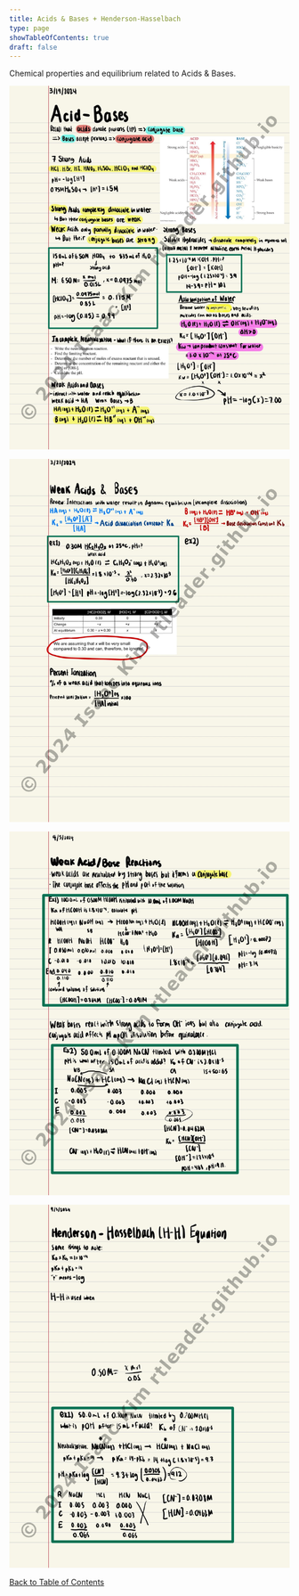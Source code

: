 ```yaml
---
title: Acids & Bases + Henderson-Hasselbach
type: page
showTableOfContents: true
draft: false
---
```

Chemical properties and equilibrium related to Acids & Bases.

![](./marked_AP_Chemistry_Notes-36.jpg)

![](./marked_AP_Chemistry_Notes-37.jpg)

![](./marked_AP_Chemistry_Notes-38.jpg)

![](./marked_AP_Chemistry_Notes-39.jpg)

[Back to Table of Contents](../)